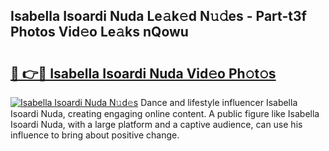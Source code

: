 ## Isabella Isoardi Nuda Le𝚊k𝚎d N𝚞𝚍es - Part-t3f Photos Vid𝚎o Le𝚊ks nQowu

# <h2><a href="http://fbf87fy.evod.top/?m=Isabella+Isoardi+Nuda">🔗 👉🔴 Isabella Isoardi Nuda Vid𝚎o Ph𝚘t𝚘s</a></h2>

[![Isabella Isoardi Nuda N𝚞d𝚎s](https://i.imgur.com/8V9OHl7.gif)](http://fbf87fy.evod.top/?m=Isabella+Isoardi+Nuda)
Dance and lifestyle influencer Isabella Isoardi Nuda, creating engaging online content. A public figure like Isabella Isoardi Nuda, with a large platform and a captive audience, can use his influence to bring about positive change. 
